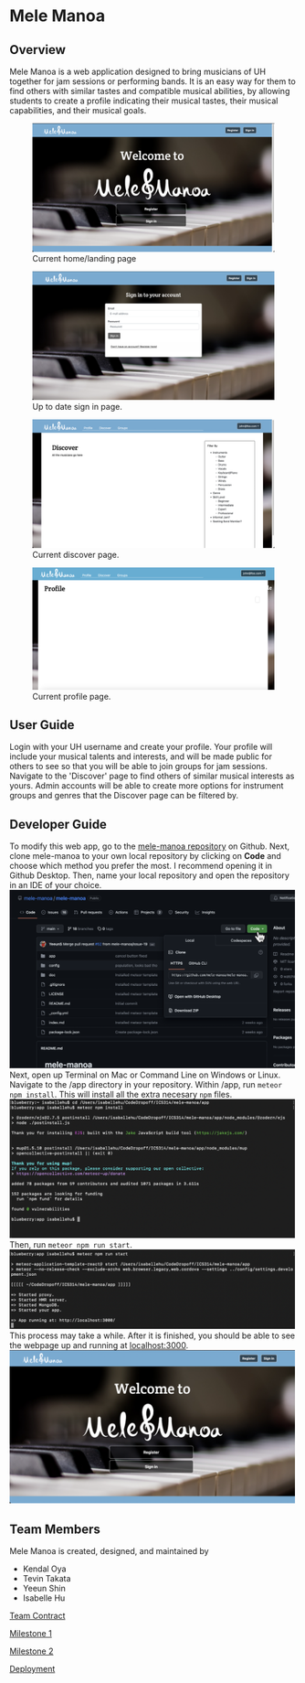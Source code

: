 # Mele Manoa

## Overview
Mele Manoa is a web application designed to bring musicians of UH together for jam sessions or performing bands. It is an easy way for them to find others with similar tastes and compatible musical abilities, by allowing students to create a profile indicating their musical tastes, their musical capabilities, and their musical goals.

<figure>
    <img src="img/Homepage.png" class="rounded"/>
    <figcaption class="figure-caption text-wrap" style="width: 500px"> Current home/landing page </figcaption>
</figure>


<figure>
    <img src="img/SignIn.png" class="rounded"/>
    <figcaption class="figure-caption text-wrap" style="width: 500px"> Up to date sign in page. </figcaption>
</figure>


<figure>
    <img src="img/DiscoverMockup.png" class="rounded"/>
    <figcaption class="figure-caption text-wrap" style="width: 500px"> Current discover page. </figcaption>
</figure>

<figure>
    <img src="img/profile.JPG" class="rounded"/>
    <figcaption class="figure-caption text-wrap" style="width: 500px"> Current profile page. </figcaption>
</figure>

## User Guide
Login with your UH username and create your profile. Your profile will include your musical talents and interests, and will be made public for others to see so that you will be able to join groups for jam sessions. Navigate to the 'Discover' page to find others of similar musical interests as yours.
Admin accounts will be able to create more options for instrument groups and genres that the Discover page can be filtered by.

## Developer Guide
To modify this web app, go to the [mele-manoa repository](https://github.com/mele-manoa/mele-manoa) on Github. Next, clone mele-manoa to your own local repository by clicking on **Code** and choose which method you prefer the most. I recommend opening it in Github Desktop. Then, name your local repository and open the repository in an IDE of your choice.
<img src="img/devguide/devGuide1.png" class="rounded" style="width: 500px" />
Next, open up Terminal on Mac or Command Line on Windows or Linux. Navigate to the /app directory in your repository. Within /app, run `meteor npm install`. This will install all the extra necesary `npm` files.
<img src="img/devguide/devGuide2.png" class="rounded" style="width: 500px" />
Then, run `meteor npm run start`.
<img src="img/devguide/devGuide3.png" class="rounded" style="width: 500px" />
This process may take a while. After it is finished, you should be able to see the webpage up and running at [localhost:3000](http://localhost:3000/).
<img src="img/devguide/devGuide4.png" class="rounded" style="width: 500px" />

## Team Members
Mele Manoa is created, designed, and maintained by
- Kendal Oya
- Tevin Takata
- Yeeun Shin
- Isabelle Hu

[Team Contract](https://docs.google.com/document/d/1zy-giZkrca_htvXo5oxdvaI5PSrM_AwTMCYWHB_XyJM/edit?usp=sharing)

[Milestone 1](https://github.com/orgs/mele-manoa/projects/1/views/1)

[Milestone 2](https://github.com/orgs/mele-manoa/projects/2/views/1)

[Deployment](http://198.211.96.241/#)
